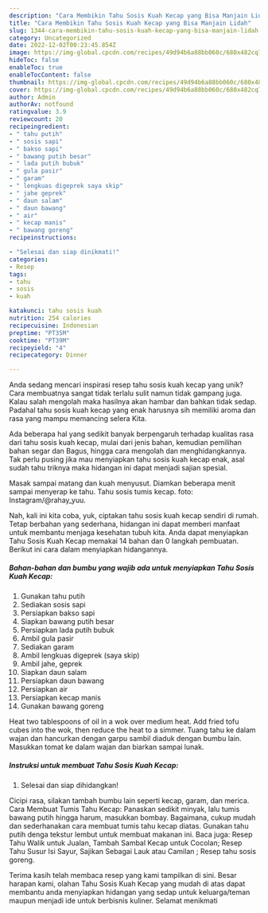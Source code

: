 ```yaml
---
description: "Cara Membikin Tahu Sosis Kuah Kecap yang Bisa Manjain Lidah"
title: "Cara Membikin Tahu Sosis Kuah Kecap yang Bisa Manjain Lidah"
slug: 1344-cara-membikin-tahu-sosis-kuah-kecap-yang-bisa-manjain-lidah
category: Uncategorized
date: 2022-12-02T00:23:45.854Z
image: https://img-global.cpcdn.com/recipes/49d94b6a88bb060c/680x482cq70/tahu-sosis-kuah-kecap-foto-resep-utama.jpg
hideToc: false
enableToc: true
enableTocContent: false
thumbnail: https://img-global.cpcdn.com/recipes/49d94b6a88bb060c/680x482cq70/tahu-sosis-kuah-kecap-foto-resep-utama.jpg
cover: https://img-global.cpcdn.com/recipes/49d94b6a88bb060c/680x482cq70/tahu-sosis-kuah-kecap-foto-resep-utama.jpg
author: Admin
authorAv: notfound
ratingvalue: 3.9
reviewcount: 20
recipeingredient:
- " tahu putih"
- " sosis sapi"
- " bakso sapi"
- " bawang putih besar"
- " lada putih bubuk"
- " gula pasir"
- " garam"
- " lengkuas digeprek saya skip"
- " jahe geprek"
- " daun salam"
- " daun bawang"
- " air"
- " kecap manis"
- " bawang goreng"
recipeinstructions:

- "Selesai dan siap dinikmati!"
categories:
- Resep
tags:
- tahu
- sosis
- kuah

katakunci: tahu sosis kuah 
nutrition: 254 calories
recipecuisine: Indonesian
preptime: "PT35M"
cooktime: "PT39M"
recipeyield: "4"
recipecategory: Dinner

---
```





Anda sedang mencari inspirasi resep tahu sosis kuah kecap yang unik? Cara membuatnya sangat tidak terlalu sulit namun tidak gampang juga. Kalau salah mengolah maka hasilnya akan hambar dan bahkan tidak sedap. Padahal tahu sosis kuah kecap yang enak harusnya sih memiliki aroma dan rasa yang mampu memancing selera Kita.





Ada beberapa hal yang sedikit banyak berpengaruh terhadap kualitas rasa dari tahu sosis kuah kecap, mulai dari jenis bahan, kemudian pemilihan bahan segar dan Bagus, hingga cara mengolah dan menghidangkannya. Tak perlu pusing jika mau menyiapkan tahu sosis kuah kecap enak,      asal sudah tahu triknya maka hidangan ini dapat menjadi sajian spesial.














Masak sampai matang dan kuah menyusut. Diamkan beberapa menit sampai menyerap ke tahu. Tahu sosis tumis kecap. foto: Instagram/@rahay_yuu.






Nah, kali ini kita coba, yuk, ciptakan tahu sosis kuah kecap sendiri di rumah. Tetap berbahan yang sederhana, hidangan ini dapat memberi manfaat untuk membantu menjaga kesehatan tubuh kita. Anda dapat menyiapkan Tahu Sosis Kuah Kecap memakai 14 bahan dan 0 langkah pembuatan. Berikut ini cara dalam menyiapkan hidangannya.

<!--inarticleads1-->

##### Bahan-bahan dan bumbu yang wajib ada untuk menyiapkan Tahu Sosis Kuah Kecap:

1. Gunakan  tahu putih
1. Sediakan  sosis sapi
1. Persiapkan  bakso sapi
1. Siapkan  bawang putih besar
1. Persiapkan  lada putih bubuk
1. Ambil  gula pasir
1. Sediakan  garam
1. Ambil  lengkuas digeprek (saya skip)
1. Ambil  jahe, geprek
1. Siapkan  daun salam
1. Persiapkan  daun bawang
1. Persiapkan  air
1. Persiapkan  kecap manis
1. Gunakan  bawang goreng


Heat two tablespoons of oil in a wok over medium heat. Add fried tofu cubes into the wok, then reduce the heat to a simmer. Tuang tahu ke dalam wajan dan hancurkan dengan garpu sambil diaduk dengan bumbu lain. Masukkan tomat ke dalam wajan dan biarkan sampai lunak. 

<!--inarticleads2-->

##### Instruksi untuk membuat Tahu Sosis Kuah Kecap:


1. Selesai dan siap dihidangkan!

Cicipi rasa, silakan tambah bumbu lain seperti kecap, garam, dan merica. Cara Membuat Tumis Tahu Kecap: Panaskan sedikit minyak, lalu tumis bawang putih hingga harum, masukkan bombay. Bagaimana, cukup mudah dan sederhanakan cara membuat tumis tahu kecap diatas. Gunakan tahu putih denga tekstur lembut untuk membuat makanan ini. Baca juga: Resep Tahu Walik untuk Jualan, Tambah Sambal Kecap untuk Cocolan; Resep Tahu Susur Isi Sayur, Sajikan Sebagai Lauk atau Camilan ; Resep tahu sosis goreng. 

Terima kasih telah membaca resep yang kami tampilkan di sini. Besar harapan kami, olahan Tahu Sosis Kuah Kecap yang mudah di atas dapat membantu anda menyiapkan hidangan yang sedap untuk keluarga/teman maupun menjadi ide untuk berbisnis kuliner. Selamat menikmati
